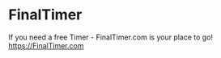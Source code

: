 # FinalTimer
If you need a free Timer - FinalTimer.com is your place to go!
<br>
<a href="https://FinalTimer.com" rel="dofollow">https://FinalTimer.com</a>
